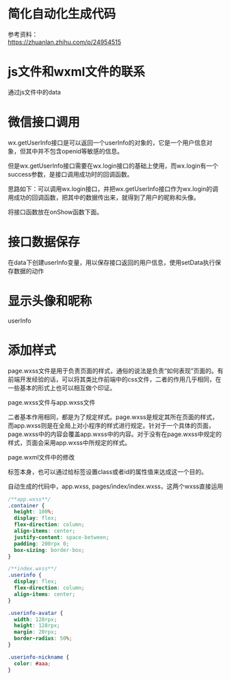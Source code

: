 简化自动化生成代码
=================

参考资料：  
https://zhuanlan.zhihu.com/p/24954515

js文件和wxml文件的联系
=====================

通过js文件中的data

微信接口调用
===========

wx.getUserInfo接口是可以返回一个userInfo的对象的，它是一个用户信息对象，但其中并不包含openid等敏感的信息。

但是wx.getUserInfo接口需要在wx.login接口的基础上使用，而wx.login有一个success参数，是接口调用成功时的回调函数。

思路如下：可以调用wx.login接口，并把wx.getUserInfo接口作为wx.login的调用成功的回调函数，把其中的数据传出来，就得到了用户的昵称和头像。

将接口函数放在onShow函数下面。

接口数据保存
============
在data下创建userInfo变量，用以保存接口返回的用户信息，使用setData执行保存数据的动作

显示头像和昵称
=============
userInfo

添加样式
========
page.wxss文件是用于负责页面的样式，通俗的说法是负责“如何表现”页面的。有前端开发经验的话，可以将其类比作前端中的css文件，二者的作用几乎相同，在一些基本的形式上也可以相互做个印证。

page.wxss文件与app.wxss文件

二者基本作用相同，都是为了规定样式。page.wxss是规定其所在页面的样式，而app.wxss则是在全局上对小程序的样式进行规定。针对于一个具体的页面，page.wxss中的内容会覆盖app.wxss中的内容。对于没有在page.wxss中规定的样式，页面会采用app.wxss中所规定的样式。

page.wxml文件中的修改

标签本身，也可以通过给标签设置class或者id的属性值来达成这一个目的。

自动生成的代码中，app.wxss, pages/index/index.wxss，这两个wxss直接运用

```css
/**app.wxss**/
.container {
  height: 100%;
  display: flex;
  flex-direction: column;
  align-items: center;
  justify-content: space-between;
  padding: 200rpx 0;
  box-sizing: border-box;
} 
```

```css
/**index.wxss**/
.userinfo {
  display: flex;
  flex-direction: column;
  align-items: center;
}

.userinfo-avatar {
  width: 128rpx;
  height: 128rpx;
  margin: 20rpx;
  border-radius: 50%;
}

.userinfo-nickname {
  color: #aaa;
}
```